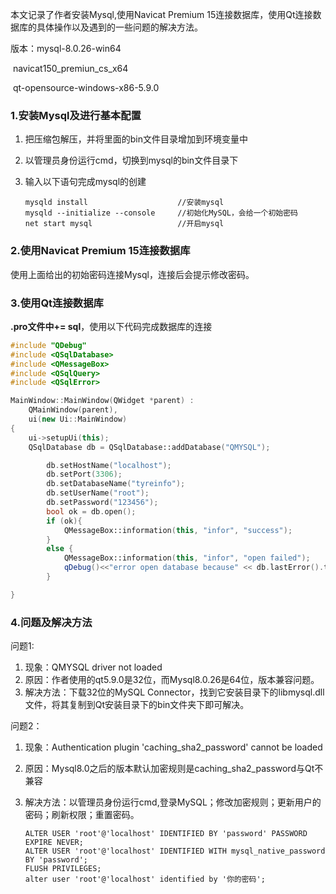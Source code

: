 本文记录了作者安装Mysql,使用Navicat Premium 15连接数据库，使用Qt连接数据库的具体操作以及遇到的一些问题的解决方法。

版本：mysql-8.0.26-win64

​			navicat150_premiun_cs_x64

​			qt-opensource-windows-x86-5.9.0

### 1.安装Mysql及进行基本配置

1. 把压缩包解压，并将里面的bin文件目录增加到环境变量中

2. 以管理员身份运行cmd，切换到mysql的bin文件目录下

3. 输入以下语句完成mysql的创建

   ```mysql
   mysqld install                    //安装mysql
   mysqld --initialize --console     //初始化MySQL，会给一个初始密码
   net start mysql                   //开启mysql
   ```

### 2.使用Navicat Premium 15连接数据库

使用上面给出的初始密码连接Mysql，连接后会提示修改密码。

### 3.使用Qt连接数据库

**.pro文件中+= sql**，使用以下代码完成数据库的连接

```c++
#include "QDebug"
#include <QSqlDatabase>
#include <QMessageBox>
#include <QSqlQuery>
#include <QSqlError>

MainWindow::MainWindow(QWidget *parent) :
    QMainWindow(parent),
    ui(new Ui::MainWindow)
{
    ui->setupUi(this);
    QSqlDatabase db = QSqlDatabase::addDatabase("QMYSQL");

        db.setHostName("localhost");
        db.setPort(3306);
        db.setDatabaseName("tyreinfo");
        db.setUserName("root");
        db.setPassword("123456");
        bool ok = db.open();
        if (ok){
            QMessageBox::information(this, "infor", "success");
        }
        else {
            QMessageBox::information(this, "infor", "open failed");
            qDebug()<<"error open database because" << db.lastError().text();
        }

}
```

### 4.问题及解决方法

问题1:

1. 现象：QMYSQL  driver not loaded
2. 原因：作者使用的qt5.9.0是32位，而Mysql8.0.26是64位，版本兼容问题。
3. 解决方法：下载32位的MySQL Connector，找到它安装目录下的libmysql.dll文件，将其复制到Qt安装目录下的bin文件夹下即可解决。

问题2：

1. 现象：Authentication plugin 'caching_sha2_password' cannot be loaded

2. 原因：Mysql8.0之后的版本默认加密规则是caching_sha2_password与Qt不兼容

3. 解决方法：以管理员身份运行cmd,登录MySQL；修改加密规则；更新用户的密码；刷新权限；重置密码。

   ```
   ALTER USER 'root'@'localhost' IDENTIFIED BY 'password' PASSWORD EXPIRE NEVER;
   ALTER USER 'root'@'localhost' IDENTIFIED WITH mysql_native_password BY 'password';
   FLUSH PRIVILEGES; 
   alter user 'root'@'localhost' identified by '你的密码';
   ```

   ​		















